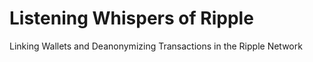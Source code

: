# Listening Whispers of Ripple
Linking Wallets and Deanonymizing Transactions in the Ripple Network 
